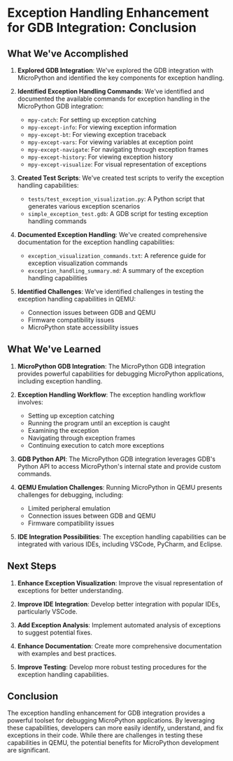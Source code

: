 # Exception Handling Enhancement for GDB Integration: Conclusion

## What We've Accomplished

1. **Explored GDB Integration**: We've explored the GDB integration with MicroPython and identified the key components for exception handling.

2. **Identified Exception Handling Commands**: We've identified and documented the available commands for exception handling in the MicroPython GDB integration:
   - `mpy-catch`: For setting up exception catching
   - `mpy-except-info`: For viewing exception information
   - `mpy-except-bt`: For viewing exception traceback
   - `mpy-except-vars`: For viewing variables at exception point
   - `mpy-except-navigate`: For navigating through exception frames
   - `mpy-except-history`: For viewing exception history
   - `mpy-except-visualize`: For visual representation of exceptions

3. **Created Test Scripts**: We've created test scripts to verify the exception handling capabilities:
   - `tests/test_exception_visualization.py`: A Python script that generates various exception scenarios
   - `simple_exception_test.gdb`: A GDB script for testing exception handling commands

4. **Documented Exception Handling**: We've created comprehensive documentation for the exception handling capabilities:
   - `exception_visualization_commands.txt`: A reference guide for exception visualization commands
   - `exception_handling_summary.md`: A summary of the exception handling capabilities

5. **Identified Challenges**: We've identified challenges in testing the exception handling capabilities in QEMU:
   - Connection issues between GDB and QEMU
   - Firmware compatibility issues
   - MicroPython state accessibility issues

## What We've Learned

1. **MicroPython GDB Integration**: The MicroPython GDB integration provides powerful capabilities for debugging MicroPython applications, including exception handling.

2. **Exception Handling Workflow**: The exception handling workflow involves:
   - Setting up exception catching
   - Running the program until an exception is caught
   - Examining the exception
   - Navigating through exception frames
   - Continuing execution to catch more exceptions

3. **GDB Python API**: The MicroPython GDB integration leverages GDB's Python API to access MicroPython's internal state and provide custom commands.

4. **QEMU Emulation Challenges**: Running MicroPython in QEMU presents challenges for debugging, including:
   - Limited peripheral emulation
   - Connection issues between GDB and QEMU
   - Firmware compatibility issues

5. **IDE Integration Possibilities**: The exception handling capabilities can be integrated with various IDEs, including VSCode, PyCharm, and Eclipse.

## Next Steps

1. **Enhance Exception Visualization**: Improve the visual representation of exceptions for better understanding.

2. **Improve IDE Integration**: Develop better integration with popular IDEs, particularly VSCode.

3. **Add Exception Analysis**: Implement automated analysis of exceptions to suggest potential fixes.

4. **Enhance Documentation**: Create more comprehensive documentation with examples and best practices.

5. **Improve Testing**: Develop more robust testing procedures for the exception handling capabilities.

## Conclusion

The exception handling enhancement for GDB integration provides a powerful toolset for debugging MicroPython applications. By leveraging these capabilities, developers can more easily identify, understand, and fix exceptions in their code. While there are challenges in testing these capabilities in QEMU, the potential benefits for MicroPython development are significant. 